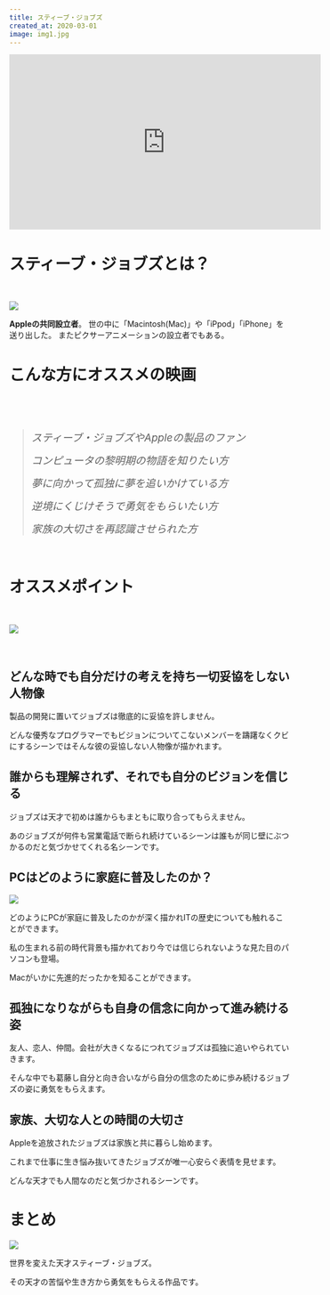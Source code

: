 ```yaml
---
title: スティーブ・ジョブズ
created_at: 2020-03-01
image: img1.jpg
---
```


<iframe src="https://www.youtube.com/embed/lPv8Ltya0_U" width="560" height="315" frameborder="0" allowfullscreen="allowfullscreen"><span data-mce-type="bookmark" style="display: inline-block; width: 0px; overflow: hidden; line-height: 0;" class="mce_SELRES_start">﻿</span></iframe>
<h1>スティーブ・ジョブズとは？</h1>
&nbsp;

<a href="https://www.amazon.co.jp/gp/product/B009GXM2AS/ref=as_li_tl?ie=UTF8&amp;camp=247&amp;creative=1211&amp;creativeASIN=B009GXM2AS&amp;linkCode=as2&amp;tag=genki001-22&amp;linkId=353bdc57b8b356cc844c70e93119985b" target="_blank" rel="noopener"><img src="//ws-fe.amazon-adsystem.com/widgets/q?_encoding=UTF8&amp;MarketPlace=JP&amp;ASIN=B009GXM2AS&amp;ServiceVersion=20070822&amp;ID=AsinImage&amp;WS=1&amp;Format=_SL250_&amp;tag=genki001-22" border="0" /></a><img style="border: none !important; margin: 0px !important;" src="//ir-jp.amazon-adsystem.com/e/ir?t=genki001-22&amp;l=am2&amp;o=9&amp;a=B009GXM2AS" alt="" width="1" height="1" border="0" />

<strong>Appleの共同設立者</strong>。
世の中に「Macintosh(Mac)」や「iPpod」「iPhone」を送り出した。
またピクサーアニメーションの設立者でもある。
<h1>こんな方にオススメの映画</h1>
&nbsp;

&nbsp;
<blockquote><span style="font-size: 14pt;"><em>スティーブ・ジョブズやAppleの製品のファン</em></span>

<span style="font-size: 14pt;"><em>コンピュータの黎明期の物語を知りたい方</em></span>

<span style="font-size: 14pt;"><em>夢に向かって孤独に夢を追いかけている方</em></span>

<span style="font-size: 14pt;"><em>逆境にくじけそうで勇気をもらいたい方</em></span>

<span style="font-size: 14pt;"><em>家族の大切さを再認識させられた方</em></span>
</blockquote>
&nbsp;
<h1>オススメポイント</h1>
&nbsp;

<a href="https://www.amazon.co.jp/gp/product/475152223X/ref=as_li_tl?ie=UTF8&amp;camp=247&amp;creative=1211&amp;creativeASIN=475152223X&amp;linkCode=as2&amp;tag=genki001-22&amp;linkId=df2a0127391a60dc0a253ee84032882e" target="_blank" rel="noopener"><img src="//ws-fe.amazon-adsystem.com/widgets/q?_encoding=UTF8&amp;MarketPlace=JP&amp;ASIN=475152223X&amp;ServiceVersion=20070822&amp;ID=AsinImage&amp;WS=1&amp;Format=_SL250_&amp;tag=genki001-22" border="0" /></a><img style="border: none !important; margin: 0px !important;" src="//ir-jp.amazon-adsystem.com/e/ir?t=genki001-22&amp;l=am2&amp;o=9&amp;a=475152223X" alt="" width="1" height="1" border="0" />

&nbsp;
<h2>どんな時でも自分だけの考えを持ち一切妥協をしない人物像</h2>
製品の開発に置いてジョブズは徹底的に妥協を許しません。

どんな優秀なプログラマーでもビジョンについてこないメンバーを躊躇なくクビにするシーンではそんな彼の妥協しない人物像が描かれます。
<h2>誰からも理解されず、それでも自分のビジョンを信じる</h2>
ジョブズは天才で初めは誰からもまともに取り合ってもらえません。

あのジョブズが何件も営業電話で断られ続けているシーンは誰もが同じ壁にぶつかるのだと気づかせてくれる名シーンです。
<h2>PCはどのように家庭に普及したのか？</h2>
<a href="https://www.amazon.co.jp/gp/product/B07219CTMK/ref=as_li_tl?ie=UTF8&amp;camp=247&amp;creative=1211&amp;creativeASIN=B07219CTMK&amp;linkCode=as2&amp;tag=genki001-22&amp;linkId=b00d925a114ca681d032aa23defa54f2" target="_blank" rel="noopener"><img src="//ws-fe.amazon-adsystem.com/widgets/q?_encoding=UTF8&amp;MarketPlace=JP&amp;ASIN=B07219CTMK&amp;ServiceVersion=20070822&amp;ID=AsinImage&amp;WS=1&amp;Format=_SL250_&amp;tag=genki001-22" border="0" /></a><img style="border: none !important; margin: 0px !important;" src="//ir-jp.amazon-adsystem.com/e/ir?t=genki001-22&amp;l=am2&amp;o=9&amp;a=B07219CTMK" alt="" width="1" height="1" border="0" />

どのようにPCが家庭に普及したのかが深く描かれITの歴史についても触れることができます。

私の生まれる前の時代背景も描かれており今では信じられないような見た目のパソコンも登場。

Macがいかに先進的だったかを知ることができます。
<h2>孤独になりながらも自身の信念に向かって進み続ける姿</h2>
友人、恋人、仲間。会社が大きくなるにつれてジョブズは孤独に追いやられていきます。

そんな中でも葛藤し自分と向き合いながら自分の信念のために歩み続けるジョブズの姿に勇気をもらえます。
<h2>家族、大切な人との時間の大切さ</h2>
Appleを追放されたジョブズは家族と共に暮らし始めます。

これまで仕事に生き悩み抜いてきたジョブズが唯一心安らぐ表情を見せます。

どんな天才でも人間なのだと気づかされるシーンです。
<h1>まとめ</h1>
<a href="https://www.amazon.co.jp/gp/product/B00KG0X8S0/ref=as_li_tl?ie=UTF8&amp;camp=247&amp;creative=1211&amp;creativeASIN=B00KG0X8S0&amp;linkCode=as2&amp;tag=genki001-22&amp;linkId=105ff86760ae70b9d09618fedfbf5b47" target="_blank" rel="noopener"><img src="//ws-fe.amazon-adsystem.com/widgets/q?_encoding=UTF8&amp;MarketPlace=JP&amp;ASIN=B00KG0X8S0&amp;ServiceVersion=20070822&amp;ID=AsinImage&amp;WS=1&amp;Format=_SL250_&amp;tag=genki001-22" border="0" /></a><img style="border: none !important; margin: 0px !important;" src="//ir-jp.amazon-adsystem.com/e/ir?t=genki001-22&amp;l=am2&amp;o=9&amp;a=B00KG0X8S0" alt="" width="1" height="1" border="0" />

世界を変えた天才スティーブ・ジョブズ。

その天才の苦悩や生き方から勇気をもらえる作品です。

&nbsp;

&nbsp;